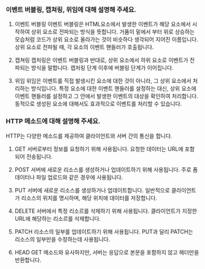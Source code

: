 ### 이벤트 버블링, 캡쳐링, 위임에 대해 설명해 주세요.

1. 이벤트 버블링
    이벤트 버블링은 HTML요소에서 발생한 이벤트가 해당 요소에서 시작하여 상위 요소로 전파되는 방식을 뜻합니다.
    거품이 밑에서 부터 위로 상승하는 모습처럼 코드가 상위 요소로 올라가는 것이 비슷하다 생각되어 지어진 이름입니다.
    상위 요소로 전파될 때, 각 요소의 이벤트 핸들러가 호출됩니다.

2. 캡쳐링
    캡처링은 이벤트 버블링과 반대로, 상위 요소에서 하위 요소로 이벤트가 전파되는 방식을 말합니다.
    캡처링 단계 이후에 버블링 단계가 이어집니다.

3. 위임
    위임은 이벤트를 직접 발생시킨 요소에 대한 것이 아니라, 그 상위 요소에서 처리하는 방식입니다.
    특정 요소에 대한 이벤트 핸들러를 설정하는 대신, 상위 요소에 이벤트 핸들러를 설정하고 그 안에서 발생한 이벤트의 대상을 확인하여 처리합니다.
    동적으로 생성된 요소에 대해서도 효과적으로 이벤트를 처리할 수 있습니다.

### HTTP 메소드에 대해 설명해 주세요.

HTTP는 다양한 메소드를 제공하여 클라이언트와 서버 간의 통신을 합니다.

1. GET
    서버로부터 정보를 요청하기 위해 사용됩니다.
    요청한 데이터는 URL에 포함되어 전송됩니다.

2. POST
    서버에 새로운 리소스를 생성하거나 업데이트하기 위해 사용됩니다.
    주로 폼 데이터나 파일 업로드와 같은 경우에 사용됩니다.

3. PUT
    서버에 새로운 리소스를 생성하거나 업데이트합니다.
    일반적으로 클라이언트가 리소스의 위치를 명시하며, 해당 위치에 데이터를 저장합니다.

4. DELETE
    서버에서 특정 리소르를 삭제하기 위해 사용됩니다.
    클라이언트가 지정한 URL에 해당하는 리소르를 삭제합니다.

5. PATCH
    리소스의 일부를 업데이트하기 위해 사용됩니다.
    PUT과 달리 PATCH는 리소스의 일부만을 수정하는데 사용됩니다.

6. HEAD
    GET 메소드와 유사하지만, 서버는 응답으로 본문을 포함하지 않고 헤더만을 반환합니다.